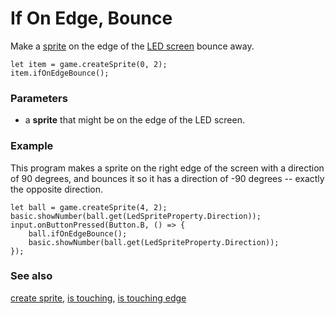 # If On Edge, Bounce

Make a [sprite](/reference/game/create-sprite) on the edge of the
[LED screen](/device/screen) bounce away.

```sig
let item = game.createSprite(0, 2);
item.ifOnEdgeBounce();
```

### Parameters

* a **sprite** that might be on the edge of the LED screen.

### Example

This program makes a sprite on the right edge of the screen with a
direction of 90 degrees, and bounces it so it has a direction of -90
degrees -- exactly the opposite direction.

```blocks
let ball = game.createSprite(4, 2);
basic.showNumber(ball.get(LedSpriteProperty.Direction));
input.onButtonPressed(Button.B, () => {
    ball.ifOnEdgeBounce();
    basic.showNumber(ball.get(LedSpriteProperty.Direction));
});
```

### See also

[create sprite](/reference/game/create-sprite),
[is touching](/reference/game/is-touching),
[is touching edge](/reference/game/is-touching-edge)
